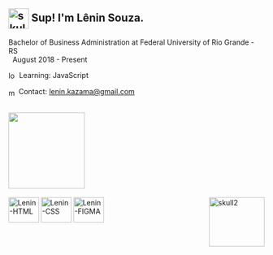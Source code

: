 <!-- Main -->
## <img align="center" alt="skull1" height="40" width="40" src="https://pa1.narvii.com/6454/731547a6c8624402b08ed9b50348a4cf7ea63bac_hq.gif"/> Sup! I'm Lênin Souza.
 
  
 

  Bachelor of Business Administration at Federal University of Rio Grande - RS <br>
   &nbsp; August 2018 - Present
 
  <img align="center" alt="loading" height="17" width="17" src="https://thumbs.gfycat.com/JampackedPaltryCoral-size_restricted.gif"/> Learning: JavaScript
    
    
    
 
 <img align="center" alt="mail" height="16" width="16" src="https://static.wixstatic.com/media/8d13be_830daf9636864597abb1e3cd19394261.gif"/> Contact: lenin.kazama@gmail.com

 
 <br>
 <!-- GitHub Stats -->
 <div>
  <img height="150em" src="https://github-readme-stats.vercel.app/api?username=leninsouza&show_icons=true&theme=maroongold&include_all_commits=true&count_private=true"/>
 </div><br>
 
 <!-- Languages -->
 <div> 
  <img align="center" alt="Lenin-HTML" height="50" width="60" src="https://cdn.jsdelivr.net/gh/devicons/devicon/icons/html5/html5-plain-wordmark.svg"/>
  <img align="center" alt="Lenin-CSS" height="50" width="60" src="https://cdn.jsdelivr.net/gh/devicons/devicon/icons/css3/css3-plain-wordmark.svg"/>
  <img align="center" alt="Lenin-FIGMA" height="50" width="60" src="https://cdn.jsdelivr.net/gh/devicons/devicon/icons/javascript/javascript-plain.svg"/>
  
   <img align="right" alt="skull2" height=97 width="109" src="https://i.pinimg.com/originals/63/bd/71/63bd71fc80e0929fd045ab130472fe2e.gif"/>
 </div> 
 
 ##
 
 
 
 
